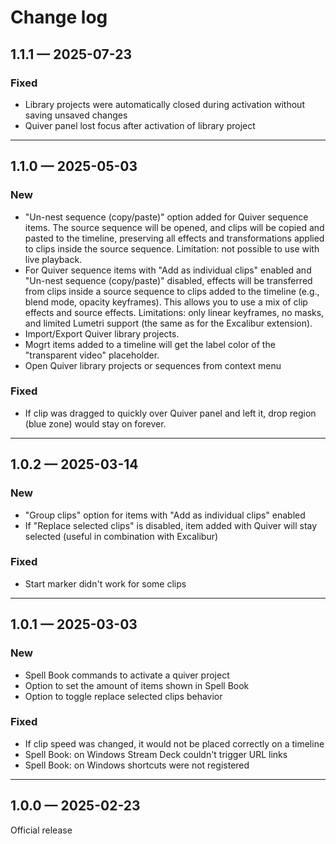 # Change log

## 1.1.1 — 2025-07-23

### Fixed

* Library projects were automatically closed during activation without saving unsaved changes
* Quiver panel lost focus after activation of library project

***

## 1.1.0 — 2025-05-03

### New

* "Un-nest sequence (copy/paste)" option added for Quiver sequence items. The source sequence will be opened, and clips will be copied and pasted to the timeline, preserving all effects and transformations applied to clips inside the source sequence. Limitation: not possible to use with live playback.
* For Quiver sequence items with "Add as individual clips" enabled and "Un-nest sequence (copy/paste)" disabled, effects will be transferred from clips inside a source sequence to clips added to the timeline (e.g., blend mode, opacity keyframes). This allows you to use a mix of clip effects and source effects. Limitations: only linear keyframes, no masks, and limited Lumetri support (the same as for the Excalibur extension).
* Import/Export Quiver library projects.
* Mogrt items added to a timeline will get the label color of the "transparent video" placeholder.
* Open Quiver library projects or sequences from context menu

### Fixed

* If clip was dragged to quickly over Quiver panel and left it, drop region (blue zone) would stay on forever.

***

## 1.0.2 — 2025-03-14

### New

* "Group clips" option for items with "Add as individual clips" enabled
* If "Replace selected clips" is disabled, item added with Quiver will stay selected (useful in combination with Excalibur)

### Fixed

* Start marker didn't work for some clips

***

## 1.0.1 — 2025-03-03

### New

* Spell Book commands to activate a quiver project
* Option to set the amount of items shown in Spell Book
* Option to toggle replace selected clips behavior

### Fixed

* If clip speed was changed, it would not be placed correctly on a timeline
* Spell Book: on Windows Stream Deck couldn't trigger URL links
* Spell Book: on Windows shortcuts were not registered

***

## 1.0.0 — 2025-02-23

Official release
